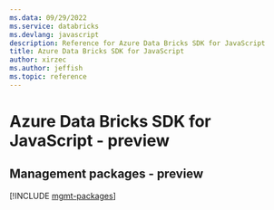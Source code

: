```yaml
---
ms.data: 09/29/2022
ms.service: databricks
ms.devlang: javascript
description: Reference for Azure Data Bricks SDK for JavaScript
title: Azure Data Bricks SDK for JavaScript
author: xirzec
ms.author: jeffish
ms.topic: reference
---
```

# Azure Data Bricks SDK for JavaScript - preview

## Management packages - preview
[!INCLUDE [mgmt-packages](data-bricks-mgmt-index.md)]